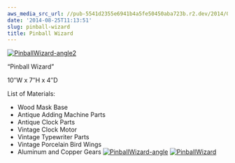 ```yaml
---
aws_media_src_url: //pub-5541d2355e6941b4a5fe50450aba723b.r2.dev/2014/08/pinballwizard-angle2.jpg
date: '2014-08-25T11:13:51'
slug: pinball-wizard
title: Pinball Wizard
---
```


 [![PinballWizard-angle2](//pub-5541d2355e6941b4a5fe50450aba723b.r2.dev/2014/08/pinballwizard-angle2.jpg?w=602&h=962)](//pub-5541d2355e6941b4a5fe50450aba723b.r2.dev/2014/08/pinballwizard-angle2.jpg)

 “Pinball Wizard”

 10″W x 7″H x 4″D

 List of Materials:

  * Wood Mask Base
 * Antique Adding Machine Parts
 * Antique Clock Parts
 * Vintage Clock Motor
 * Vintage Typewriter Parts
 * Vintage Porcelain Bird Wings
 * Aluminum and Copper Gears
  [![PinballWizard-angle](//pub-5541d2355e6941b4a5fe50450aba723b.r2.dev/2014/08/pinballwizard-angle.jpg?w=584&h=1024)](//pub-5541d2355e6941b4a5fe50450aba723b.r2.dev/2014/08/pinballwizard-angle.jpg) [![PinballWizard](//pub-5541d2355e6941b4a5fe50450aba723b.r2.dev/2014/08/pinballwizard.jpg?w=602&h=765)](//pub-5541d2355e6941b4a5fe50450aba723b.r2.dev/2014/08/pinballwizard.jpg)